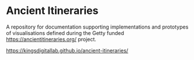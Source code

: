 # Ancient Itineraries
A repository for documentation supporting implementations and prototypes of visualisations defined during the Getty funded https://ancientitineraries.org/ project.

https://kingsdigitallab.github.io/ancient-itineraries/



